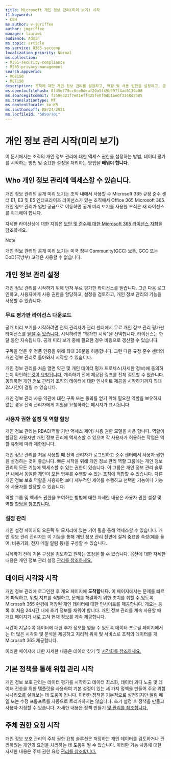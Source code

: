 ```yaml
---
title: Microsoft 개인 정보 관리(미리 보기) 시작
f1.keywords:
- CSH
ms.author: v-jgriffee
author: jmgriffee
manager: laurawi
audience: Admin
ms.topic: article
ms.service: O365-seccomp
localization_priority: Normal
ms.collection:
- M365-security-compliance
- M365-privacy-management
search.appverid:
- MOE150
- MET150
description: 조직에 대한 개인 정보 관리를 설정하고, 역할 및 사용 권한을 설정하고, 중요한 설정을 구성하는 방법을 배워야 합니다.
ms.openlocfilehash: 8f45e779cc6ce8deaf20a5f49b597f4ad6139a08
ms.sourcegitcommit: f358e321f7e81eff425fe0f0db1be0f3348d2585
ms.translationtype: MT
ms.contentlocale: ko-KR
ms.lasthandoff: 08/24/2021
ms.locfileid: "58507701"
---
```

# <a name="get-started-with-privacy-management-preview"></a>개인 정보 관리 시작(미리 보기)

이 문서에서는 조직의 개인  정보 관리에 대한 액세스 권한을  설정하는 방법, 데이터 평가를 시작하는 방법 및 중요한 설정을 처리하는 방법을 **배워야 합니다.**

## <a name="who-can-access-privacy-management"></a>Who 개인 정보 관리에 액세스할 수 있습니다.

개인 정보 관리의 공개 미리 보기는 조직 내에서 사용할 수 Microsoft 365 규정 준수 센터 E1, E3 및 E5 엔터프라이즈 라이선스가 있는 조직에서 Office 365 Microsoft 365. 개인 정보 관리가 일반 공급으로 이동하면 공개 미리 보기를 사용한 조직은 새 라이선스를 획득해야 합니다.

자세한 라이선싱에 대한 지침은 [보안 및 준수에 대한 Microsoft 365 라이선스 지침](/office365/servicedescriptions/microsoft-365-service-descriptions/microsoft-365-tenantlevel-services-licensing-guidance/microsoft-365-security-compliance-licensing-guidance#information-protection)을 참조하세요.

> [!Note]
> 개인 정보 관리의 공개 미리 보기는 미국 정부 Community(GCC) 보통, GCC 또는 DoD(국방부) 고객은 사용할 수 없습니다.

## <a name="set-up-privacy-management"></a>개인 정보 관리 설정

개인 정보 관리를 시작하기 위해 먼저 무료 평가판 라이선스를 얻습니다. 그런 다음 로그인하고, 사용자에게 사용 권한을 할당하고, 설정을 검토하고, 개인 정보 관리의 기능을 사용할 수 있습니다.

### <a name="get-free-trial-license"></a>무료 평가판 라이선스 다운로드

공개 미리 보기를 시작하려면 전역 관리자가 관리 센터에서 무료 개인 정보 관리 평가판 라이선스를 [얻을 수 있습니다.](https://aka.ms/purchasem365privacy) 시작하려면 "평가판 시작"을 선택합니다. 라이선스는 한 달 동안 지속됩니다. 공개 미리 보기 중에 필요한 경우 비용으로 갱신할 수 있습니다.

구독을 얻은 후 정품 인증을 위해 최대 30분을 허용합니다. 그런 다음 규정 준수 센터의 개인 정보 관리로 돌아와서 시작할 수 있습니다.

개인 정보 관리를 처음 열면 약관 및 개인 데이터 평가 프로세스(자세한 정보)에 동의하는지 확인하는[것이 요청됩니다.](privacy-management.md#where-privacy-management-identifies-personal-data) 계속하기 전에 제공된 링크를 전체 검토할 수 있습니다. 동의하면 개인 정보 관리가 조직의 데이터에 대한 인사이트 제공을 시작하기까지 최대 24시간이 걸릴 수 있습니다.

개인 정보 관리 사용 약관에 대한 구독 또는 동의를 얻기 위해 필요한 역할을 보유하지 않는 경우 전역 관리자에게 지원을 요청하라는 메시지가 표시됩니다.

### <a name="set-user-permissions-and-assign-roles"></a>사용자 권한 설정 및 역할 할당

개인 정보 관리는 RBAC(역할 기반 액세스 제어) 사용 권한 모델을 사용 합니다. 역할이 할당된 사용자만 개인 정보 관리에 액세스할 수 있으며 각 사용자가 허용하는 작업은 역할 유형에 따라 제한됩니다.

개인 정보 관리를 처음 사용할 때 전역 관리자가 로그인하고 준수 센터에서 사용자 권한을 설정하는 것이 좋습니다. 빠른 시작을 위해 개인 정보 관리 역할 그룹에는 개인 정보 관리의 모든 기능에 액세스할 수 있는 권한이 있습니다. 이 그룹은 개인 정보 관리 솔루션 내에서 동일한 개인이 모든 업무를 수행할 수 있는 조직에 적합할 수 있습니다. 다른 개인 정보 보호 역할을 사용하면 보다 세부적인 제어를 수행하고 선택한 기능이나 기능에 사용자를 할당할 수 있습니다.

역할 그룹 및 액세스 권한을 부여하는 방법에 대한 자세한 내용은 사용자 권한 설정 및 역할 [할당을 참조합니다.](privacy-management-permissions.md)

### <a name="manage-settings"></a>설정 관리

개인 설정 페이지의 오른쪽 위 모서리에 있는 기어 휠을 통해 액세스할 수 있습니다. 개인 정보 관리 관리자는 이 기능을 통해 개인 정보 관리 전반에 걸쳐 중요한 속성(예를 들어, 비동기화, 전자 메일 알림 등)을 구성할 수 있습니다.

시작하기 전에 기본 구성을 검토하고 원하는 조정을 할 수 있습니다. 옵션에 대한 자세한 내용은 개인 정보 관리 설정 [관리를 참조하세요.](privacy-management-settings.md)

## <a name="start-visualizing-your-data"></a>데이터 시각화 시작

개인 정보 관리에 로그인한 후 개요 페이지에 **도착합니다.** 이 페이지에서는 문제를 빠르게 파악하고, 위험 지표를 식별하고, 문제를 해결하기 위한 조치를 취할 수 있도록 Microsoft 365 환경에 저장된 개인 데이터에 대한 인사이트를 제공합니다. 개요는 등록 후 처음 24시간 내에 초기 정보를 채워야 합니다. 개인 정보 관리를 계속 사용할 때 개요 페이지가 새로 고쳐 현재 정보를 계속 제공합니다.

시간이 지날수록 데이터에 대한 추가  정보를 얻을 수 있도록 데이터 프로필 페이지에서는 더 많은 시각화 및 분석을 제공하고 지리적 위치 및 서비스로 조직의 데이터를 개 Microsoft 365 제공합니다.

이러한 페이지에 대한 자세한 내용은 데이터 찾기 및 [시각화를 참조하세요.](privacy-management-data-profile.md)

## <a name="start-managing-risks-with-default-policies"></a>기본 정책을 통해 위험 관리 시작

개인 정보 보호 관리는 데이터 평가를 시작하고 데이터 최소화, 데이터 과다 노출 및 데이터 전송을 위한 템플릿을 사용하여 기본 설정이 있는 세 가지 정책을 만들어 주요 위험 시나리오를 살펴보는 데 도움이 됩니다. 이러한 정책은 기본적으로 설정되지만 알림 메일 또는 수정 프롬프트를 자동으로 트리거하지는 않습니다. 초기 설정 후 정책을 만들고 사용자 지정할 수 있습니다. 자세한 내용은 정책 만들기 [및 관리를 참조합니다.](privacy-management-policies.md)

## <a name="get-started-with-subject-rights-requests"></a>주체 권한 요청 시작

개인 정보 보호 관리의 주체 권한 요청 솔루션은 저장하는 개인 데이터를 검토하거나 관리하려는 개인의 요청을 처리하는 데 도움이 될 수 있습니다. 이러한 기능 사용에 대한 자세한 내용은 주체 권한 요청 [관리를 참조합니다.](privacy-management-subject-rights-requests.md)
